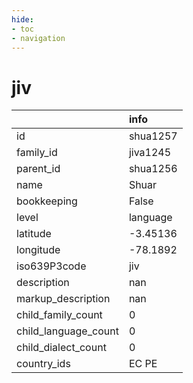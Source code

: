 ```yaml
---
hide:
- toc
- navigation
---
```

# jiv
|                      | info     |
|:---------------------|:---------|
| id                   | shua1257 |
| family_id            | jiva1245 |
| parent_id            | shua1256 |
| name                 | Shuar    |
| bookkeeping          | False    |
| level                | language |
| latitude             | -3.45136 |
| longitude            | -78.1892 |
| iso639P3code         | jiv      |
| description          | nan      |
| markup_description   | nan      |
| child_family_count   | 0        |
| child_language_count | 0        |
| child_dialect_count  | 0        |
| country_ids          | EC PE    |